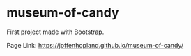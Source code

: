 # museum-of-candy

First project made with Bootstrap.

Page Link: https://joffenhopland.github.io/museum-of-candy/
